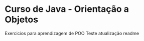 # Curso de Java - Orientação a Objetos
 Exercicios para aprendizagem de POO
 Teste atualização readme
